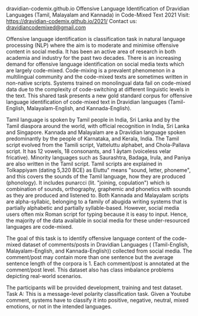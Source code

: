 dravidian-codemix.github.io
Offensive Language Identification of Dravidian Languages (Tamil, Malayalam and Kannada) in Code-Mixed Text 2021
Visit: https://dravidian-codemix.github.io/2021/
Contact us: dravidiancodemixed@gmail.com

Offensive language identification is classification task in natural language processing (NLP) where the aim is to moderate and minimise offensive content in social media. It has been an active area of research in both academia and industry for the past two decades. There is an increasing demand for offensive language identification on social media texts which are largely code-mixed. Code-mixing is a prevalent phenomenon in a multilingual community and the code-mixed texts are sometimes written in non-native scripts. Systems trained on monolingual data fail on code-mixed data due to the complexity of code-switching at different linguistic levels in the text. This shared task presents a new gold standard corpus for offensive language identification of code-mixed text in Dravidian languages (Tamil-English, Malayalam-English, and Kannada-English).

Tamil language is spoken by Tamil people in India, Sri Lanka and by the Tamil diaspora around the world, with official recognition in India, Sri Lanka and Singapore. Kannada and Malayalam are a Dravidian language spoken predominantly by the people of Karnataka, and Kerala, India. The Tamil script evolved from the Tamili script, Vatteluttu alphabet, and Chola-Pallava script. It has 12 vowels, 18 consonants, and 1 āytam (voiceless velar fricative). Minority languages such as Saurashtra, Badaga, Irula, and Paniya are also written in the Tamil script. Tamil scripts are explained in Tolkappiyam (dating 5,320 BCE) as Eluttu" means "sound, letter, phoneme", and this covers the sounds of the Tamil language, how they are produced (phonology). It includes punarcci (lit. "joining, copulation") which is combination of sounds, orthography, graphemic and phonetics with sounds as they are produced and listened to. Both Kannada and Malayalam scripts are alpha-syllabic, belonging to a family of abugida writing systems that is partially alphabetic and partially syllable-based. However, social media users often mix Roman script for typing because it is easy to input. Hence, the majority of the data available in social media for these under-resourced languages are code-mixed.

The goal of this task is to identify offensive language content of the code-mixed dataset of comments/posts in Dravidian Languages ( (Tamil-English, Malayalam-English, and Kannada-English)) collected from social media. The comment/post may contain more than one sentence but the average sentence length of the corpora is 1. Each comment/post is annotated at the comment/post level. This dataset also has class imbalance problems depicting real-world scenarios.

The participants will be provided development, training and test dataset. Task A: This is a message-level polarity classification task. Given a Youtube comment, systems have to classify it into positive, negative, neutral, mixed emotions, or not in the intended languages.
